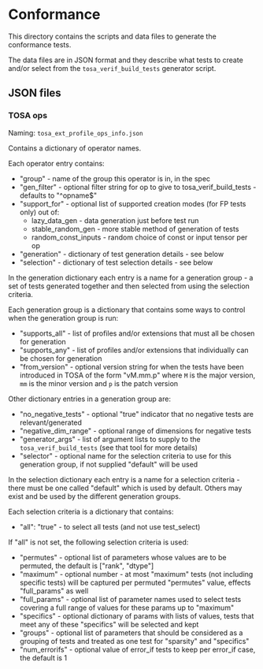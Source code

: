# Conformance

This directory contains the scripts and data files to generate the conformance tests.

The data files are in JSON format and they describe what tests to create and/or select from the `tosa_verif_build_tests` generator script.

## JSON files

### TOSA ops

Naming: `tosa_ext_profile_ops_info.json`

Contains a dictionary of operator names.

Each operator entry contains:

* "group" - name of the group this operator is in, in the spec
* "gen_filter" - optional filter string for op to give to tosa_verif_build_tests - defaults to "^opname$"
* "support_for" - optional list of supported creation modes (for FP tests only) out of:
    * lazy_data_gen - data generation just before test run
    * stable_random_gen - more stable method of generation of tests
    * random_const_inputs - random choice of const or input tensor per op
* "generation" - dictionary of test generation details - see below
* "selection" - dictionary of test selection details - see below

In the generation dictionary each entry is a name for a generation group -
a set of tests generated together and then selected from using the selection
criteria.

Each generation group is a dictionary that contains some ways to control when the generation group is run:

* "supports_all" - list of profiles and/or extensions that must all be chosen for generation
* "supports_any" - list of profiles and/or extensions that individually can be chosen for generation
* "from_version" - optional version string for when the tests have been introduced in TOSA
of the form "vM.mm.p" where `M` is the major version, `mm` is the minor version
and `p` is the patch version

Other dictionary entries in a generation group are:

* "no_negative_tests" - optional "true" indicator that no negative tests are relevant/generated
* "negative_dim_range" - optional range of dimensions for negative tests
* "generator_args" - list of argument lists to supply to the `tosa_verif_build_tests` (see that tool for more details)
* "selector" - optional name for the selection criteria to use for this generation group, if not supplied "default" will be used

In the selection dictionary each entry is a name for a selection criteria - there must be one called "default" which is used by default. Others may exist and be used by the different generation groups.

Each selection criteria is a dictionary that contains:

* "all": "true" - to select all tests (and not use test_select)

If "all" is not set, the following selection criteria is used:

* "permutes" - optional list of parameters whose values are to be permuted, the default is ["rank", "dtype"]
* "maximum" - optional number - at most "maximum" tests (not including specific tests) will be captured per permuted "permutes" value, effects "full_params" as well
* "full_params" - optional list of parameter names used to select tests covering a full range of values for these params up to "maximum"
* "specifics" - optional dictionary of params with lists of values, tests that meet any of these "specifics" will be selected and kept
* "groups" - optional list of parameters that should be considered as a grouping of tests and treated as one test for "sparsity" and "specifics"
* "num_errorifs" - optional value of error_if tests to keep per error_if case, the default is 1
